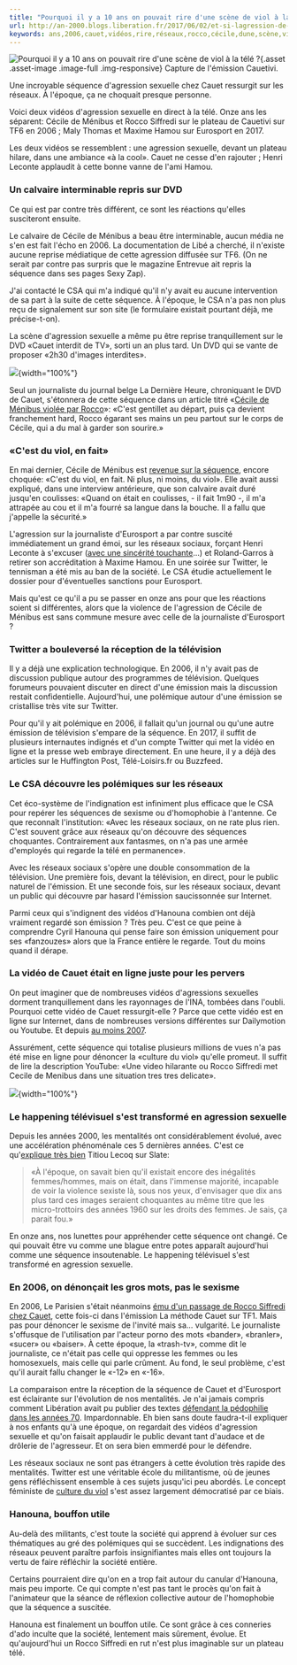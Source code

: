 ```yaml
---
title: "Pourquoi il y a 10 ans on pouvait rire d'une scène de viol à la télé ?"
url: http://an-2000.blogs.liberation.fr/2017/06/02/et-si-lagression-de-cecile-de-menibus-avait-lieu-aujourdhui/
keywords: ans,2006,cauet,vidéos,rire,réseaux,rocco,cécile,dune,scène,viol,séquence,cest,télé,émission
---
```

![Pourquoi il y a 10 ans on pouvait rire d\'une scène de viol à la télé ?](http://m0.libe.com/blogs/cache/d7/42/d742fc935e1fe072ce2748a12a245f8c.jpg){.asset .asset-image .image-full .img-responsive} Capture de l\'émission Cauetivi.

Une incroyable séquence d\'agression sexuelle chez Cauet ressurgit sur les réseaux. À l\'époque, ça ne choquait presque personne.

Voici deux vidéos d'agression sexuelle en direct à la télé. Onze ans les séparent: Cécile de Ménibus et Rocco Siffredi sur le plateau de Cauetivi sur TF6 en 2006 ; Maly Thomas et Maxime Hamou sur Eurosport en 2017.

Les deux vidéos se ressemblent : une agression sexuelle, devant un plateau hilare, dans une ambiance «à la cool». Cauet ne cesse d'en rajouter ; Henri Leconte applaudit à cette bonne vanne de l'ami Hamou.

### Un calvaire interminable repris sur DVD

Ce qui est par contre très différent, ce sont les réactions qu'elles susciteront ensuite.

Le calvaire de Cécile de Ménibus a beau être interminable, aucun média ne s'en est fait l'écho en 2006. La documentation de Libé a cherché, il n'existe aucune reprise médiatique de cette agression diffusée sur TF6. (On ne serait par contre pas surpris que le magazine Entrevue ait repris la séquence dans ses pages Sexy Zap).

J'ai contacté le CSA qui m'a indiqué qu'il n'y avait eu aucune intervention de sa part à la suite de cette séquence. À l'époque, le CSA n'a pas non plus reçu de signalement sur son site (le formulaire existait pourtant déjà, me précise-t-on).

La scène d'agression sexuelle a même pu être reprise tranquillement sur le DVD «Cauet interdit de TV», sorti un an plus tard. Un DVD qui se vante de proposer «2h30 d'images interdites».

![](http://m0.libe.com/blogs/cache/70/df/70df6cb9e1a02febeab77bffd2ffff1b.jpg){width="100%"}

Seul un journaliste du journal belge La Dernière Heure, chroniquant le DVD de Cauet, s'étonnera de cette séquence dans un article titré «[Cécile de Ménibus violée par Rocco](http://www.dhnet.be/medias/television/cecile-de-menibus-violee-par-rocco-51b7bcfae4b0de6db98af33c)»: «C'est gentillet au départ, puis ça devient franchement hard, Rocco égarant ses mains un peu partout sur le corps de Cécile, qui a du mal à garder son sourire.»

### «C'est du viol, en fait»

En mai dernier, Cécile de Ménibus est [revenue sur la séquence](http://www.huffingtonpost.fr/2017/05/04/cecile-de-menibus-rocco-siffredi_a_22068597/), encore choquée: «C'est du viol, en fait. Ni plus, ni moins, du viol». Elle avait aussi expliqué, dans une interview antérieure, que son calvaire avait duré jusqu'en coulisses: «Quand on était en coulisses, - il fait 1m90 -, il m'a attrapée au cou et il m'a fourré sa langue dans la bouche. Il a fallu que j'appelle la sécurité.»

L'agression sur la journaliste d'Eurosport a par contre suscité immédiatement un grand émoi, sur les réseaux sociaux, forçant Henri Leconte à s'excuser ([avec une sincérité touchante](http://www.brain-magazine.fr/article/page-president/38057-Solidarite-pour-ce-journaliste-oblige-de-lire-un-communique-contre-son-gre)\...) et Roland-Garros à retirer son accréditation à Maxime Hamou. En une soirée sur Twitter, le tennisman a été mis au ban de la société. Le CSA étudie actuellement le dossier pour d'éventuelles sanctions pour Eurosport.

Mais qu'est ce qu'il a pu se passer en onze ans pour que les réactions soient si différentes, alors que la violence de l'agression de Cécile de Ménibus est sans commune mesure avec celle de la journaliste d'Eurosport ?

### Twitter a bouleversé la réception de la télévision

Il y a déjà une explication technologique. En 2006, il n'y avait pas de discussion publique autour des programmes de télévision. Quelques forumeurs pouvaient discuter en direct d'une émission mais la discussion restait confidentielle. Aujourd'hui, une polémique autour d'une émission se cristallise très vite sur Twitter.

Pour qu'il y ait polémique en 2006, il fallait qu'un journal ou qu'une autre émission de télévision s'empare de la séquence. En 2017, il suffit de plusieurs internautes indignés et d'un compte Twitter qui met la vidéo en ligne et la presse web embraye directement. En une heure, il y a déjà des articles sur le Huffington Post, Télé-Loisirs.fr ou Buzzfeed.

### Le CSA découvre les polémiques sur les réseaux

Cet éco-système de l'indignation est infiniment plus efficace que le CSA pour repérer les séquences de sexisme ou d'homophobie à l'antenne. Ce que reconnaît l'institution: «Avec les réseaux sociaux, on ne rate plus rien. C'est souvent grâce aux réseaux qu'on découvre des séquences choquantes. Contrairement aux fantasmes, on n'a pas une armée d'employés qui regarde la télé en permanence».

Avec les réseaux sociaux s'opère une double consommation de la télévision. Une première fois, devant la télévision, en direct, pour le public naturel de l'émission. Et une seconde fois, sur les réseaux sociaux, devant un public qui découvre par hasard l'émission saucissonnée sur Internet.

Parmi ceux qui s'indignent des vidéos d'Hanouna combien ont déjà vraiment regardé son émission ? Très peu. C'est ce que peine à comprendre Cyril Hanouna qui pense faire son émission uniquement pour ses «fanzouzes» alors que la France entière le regarde. Tout du moins quand il dérape.

### La vidéo de Cauet était en ligne juste pour les pervers

On peut imaginer que de nombreuses vidéos d'agressions sexuelles dorment tranquillement dans les rayonnages de l'INA, tombées dans l'oubli. Pourquoi cette vidéo de Cauet ressurgit-elle ? Parce que cette vidéo est en ligne sur Internet, dans de nombreuses versions différentes sur Dailymotion ou Youtube. Et depuis [au moins 2007](http://www.dailymotion.com/video/x2bjvc_florence-foresti-chauffe-rocco-1-2_fun).

Assurément, cette séquence qui totalise plusieurs millions de vues n'a pas été mise en ligne pour dénoncer la «culture du viol» qu'elle promeut. Il suffit de lire la description YouTube: «Une video hilarante ou Rocco Siffredi met Cecile de Menibus dans une situation tres tres delicate».

![](http://m0.libe.com/blogs/cache/77/4d/774dba423a1ea4f01d99978677331ab0.jpg){width="100%"}

### Le happening télévisuel s'est transformé en agression sexuelle

Depuis les années 2000, les mentalités ont considérablement évolué, avec une accélération phénoménale ces 5 dernières années. C'est ce qu\'[explique très bien](http://www.slate.fr/story/146499/agressions-sexuelles-chemin-dix-ans) Titiou Lecoq sur Slate:

> «À l'époque, on savait bien qu'il existait encore des inégalités femmes/hommes, mais on était, dans l'immense majorité, incapable de voir la violence sexiste là, sous nos yeux, d'envisager que dix ans plus tard ces images seraient choquantes au même titre que les micro-trottoirs des années 1960 sur les droits des femmes. Je sais, ça parait fou.»

En onze ans, nos lunettes pour appréhender cette séquence ont changé. Ce qui pouvait être vu comme une blague entre potes apparaît aujourd'hui comme une séquence insoutenable. Le happening télévisuel s'est transformé en agression sexuelle.

### En 2006, on dénonçait les gros mots, pas le sexisme

En 2006, Le Parisien s'était néanmoins [ému d'un passage de Rocco Siffredi chez Cauet](http://www.leparisien.fr/loisirs-et-spectacles/quand-rocco-siffredi-derape-18-03-2006-2006831038.php), cette fois-ci dans l'émission La méthode Cauet sur TF1. Mais pas pour dénoncer le sexisme de l'invité mais sa\... vulgarité. Le journaliste s'offusque de l'utilisation par l'acteur porno des mots «bander», «branler», «sucer» ou «baiser». À cette époque, la «trash-tv», comme dit le journaliste, ce n'était pas celle qui oppresse les femmes ou les homosexuels, mais celle qui parle crûment. Au fond, le seul problème, c'est qu'il aurait fallu changer le «-12» en «-16».

La comparaison entre la réception de la séquence de Cauet et d'Eurosport est éclairante sur l'évolution de nos mentalités. Je n'ai jamais compris comment Libération avait pu publier des textes [défendant la pédophilie dans les années 70](http://www.liberation.fr/evenement/2001/02/23/libe-en-echo-d-un-vertige-commun_355723). Impardonnable. Eh bien sans doute faudra-t-il expliquer à nos enfants qu'à une époque, on regardait des vidéos d'agression sexuelle et qu'on faisait applaudir le public devant tant d'audace et de drôlerie de l'agresseur. Et on sera bien emmerdé pour le défendre.

Les réseaux sociaux ne sont pas étrangers à cette évolution très rapide des mentalités. Twitter est une véritable école du militantisme, où de jeunes gens réfléchissent ensemble à ces sujets jusqu'ici peu abordés. Le concept féministe de [culture du viol](https://fr.wikipedia.org/wiki/Culture_du_viol) s'est assez largement démocratisé par ce biais.

### Hanouna, bouffon utile

Au-delà des militants, c'est toute la société qui apprend à évoluer sur ces thématiques au gré des polémiques qui se succèdent. Les indignations des réseaux peuvent paraître parfois insignifiantes mais elles ont toujours la vertu de faire réfléchir la société entière.

Certains pourraient dire qu'on en a trop fait autour du canular d'Hanouna, mais peu importe. Ce qui compte n'est pas tant le procès qu'on fait à l'animateur que la séance de réflexion collective autour de l'homophobie que la séquence a suscitée.

Hanouna est finalement un bouffon utile. Ce sont grâce à ces conneries d'ado inculte que la société, lentement mais sûrement, évolue. Et qu'aujourd'hui un Rocco Siffredi en rut n'est plus imaginable sur un plateau télé.
